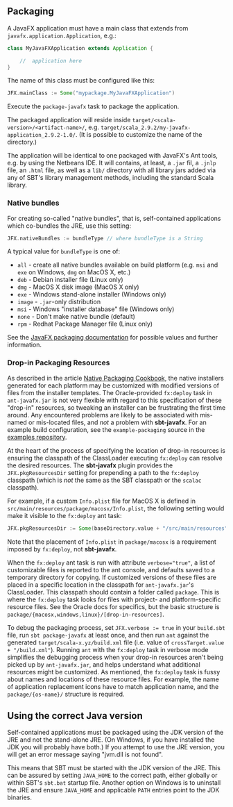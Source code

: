 ## Packaging

A JavaFX application must have a main class that extends from `javafx.application.Application`, e.g.:

```scala
class MyJavaFXApplication extends Application {

	//	application here
}
```

The name of this class must be configured like this:

```scala
JFX.mainClass := Some("mypackage.MyJavaFXApplication")
```

Execute the `package-javafx` task to package the application.

The packaged application will reside inside `target/<scala-version>/<artifact-name>/`, e.g. `target/scala_2.9.2/my-javafx-application_2.9.2-1.0/`. (It is possible to customize the name of the directory.)

The application will be identical to one packaged with JavaFX's Ant tools, e.g. by using the Netbeans IDE. It will contains, at least, a `.jar` fil, a `.jnlp` file, an `.html` file, as well as a `lib/` directory with all library jars added via any of SBT's library management methods, including the standard Scala library.

### Native bundles

For creating so-called "native bundles", that is, self-contained applications which co-bundles the JRE, use this setting:

```scala
JFX.nativeBundles := bundleType	// where bundleType is a String
```
A typical value for `bundleType` is one of:

* `all` - create all native bundles available on build platform (e.g. `msi` and `exe` on Windows, `dmg` on MacOS X, etc.)
* `deb` - Debian installer file (Linux only)
* `dmg` - MacOS X disk image (MacOS X only)
* `exe` - Windows stand-alone installer (Windows only)
* `image` - `.jar`-only distribution
* `msi` - Windows "installer database" file (Windows only)
* `none` - Don't make native bundle (default)
* `rpm` - Redhat Package Manager file (Linux only)


See the [JavaFX packaging documentation](http://docs.oracle.com/javafx/2/deployment/self-contained-packaging.htm) for possible values and further information.

### Drop-in Packaging Resources

As described in the article [Native Packaging Cookbook](https://blogs.oracle.com/talkingjavadeployment/entry/native_packaging_cookbook_using_drop), the native installers generated for each platform may be customized with modified versions of files from the installer templates. The Oracle-provided `fx:deploy` task in `ant-javafx.jar` is not very flexible with regard to this specification of these "drop-in" resources, so tweaking an installer can be frustrating the first time around. Any encountered problems are likely to be associated with mis-named or mis-located files, and *not* a problem with **sbt-javafx**. For an example build configuration, see the `example-packaging` source in the [examples repository](https://github.com/kavedaa/sbt-javafx-examples).

At the heart of the process of specifying the location of drop-in resources is ensuring the classpath of the ClassLoader executing `fx:deploy` can resolve the desired resources. The **sbt-javafx** plugin provides the `JFX.pkgResourcesDir` setting for prepending a path to the `fx:deploy` classpath (which is *not* the same as the SBT classpath or the `scalac` classpath).

For example, if a custom `Info.plist` file for MacOS X is defined in `src/main/resources/package/macosx/Info.plist`, the following setting would make it visible to the `fx:deploy` ant task:

```scala
JFX.pkgResourcesDir := Some(baseDirectory.value + "/src/main/resources")
```

Note that the placement of `Info.plist` in `package/macosx` is a requirement imposed by `fx:deploy`, not **sbt-javafx**.

When the `fx:deploy` ant task is run with attribute `verbose="true"`, a list of customizable files is reported to the ant console, and defaults saved to a temporary directory for copying. If customized versions of these files are placed in a specific location in the classpath for `ant-javafx.jar`'s ClassLoader. This classpath should contain a folder called `package`. This is where the `fx:deploy` task looks for files with project- and platform-specific resource files. See the Oracle docs for specifics, but the basic structure is `package/{macosx,windows,linux}/[drop-in-resources]`.

To debug the packaging process, set `JFX.verbose := true` in your `build.sbt` file, run `sbt package-javafx` at least once, and then run `ant` against the generated `target/scala-x.yz/build.xml` file (i.e. value of `crossTarget.value + "/build.xml"`). Running `ant` with the `fx:deploy` task in verbose mode simplifies the debugging process when your drop-in resources aren't being picked up by `ant-javafx.jar`, and helps understand what additional resources might be customized. As mentioned, the `fx:deploy` task is fussy about names and locations of these resource files. For example, the name of application replacement icons have to match application name, and the `package/{os-name}/` structure is required.

## Using the correct Java version

Self-contained applications must be packaged using the JDK version of the JRE and not the stand-alone JRE. (On Windows, if you have installed the JDK you will probably have both.) If you attempt to use the JRE version, you will get an error message saying "jvm.dll is not found".

This means that SBT must be started with the JDK version of the JRE. This can be assured by setting `JAVA_HOME` to the correct path, either globally or within SBT's `sbt.bat` startup file. Another option on Windows is to uninstall the JRE and ensure `JAVA_HOME` and applicable `PATH` entries point to the JDK binaries.

